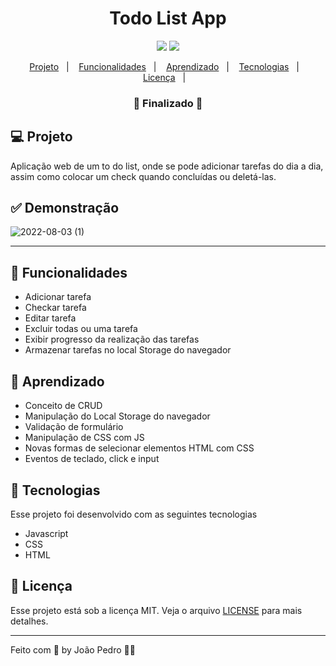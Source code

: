 <h1 align="center">
  Todo List App
</h1>

<p align="center">
  <img src="https://img.shields.io/badge/last%20commit-october-blue" />
  <img src="https://img.shields.io/badge/license-MIT-success"/>
</p>

<p align="center">
  <a href="#-projeto">Projeto</a>&nbsp;&nbsp;&nbsp;|&nbsp;&nbsp;&nbsp;
  <a href="#-funcionalidades">Funcionalidades</a>&nbsp;&nbsp;&nbsp;|&nbsp;&nbsp;&nbsp;
  <a href="#-aprendizado">Aprendizado</a>&nbsp;&nbsp;&nbsp;|&nbsp;&nbsp;&nbsp;
  <a href="#-tecnologias">Tecnologias</a>&nbsp;&nbsp;&nbsp;|&nbsp;&nbsp;&nbsp;
  <a href="#-licença">Licença</a>&nbsp;&nbsp;&nbsp;|&nbsp;&nbsp;&nbsp;
</p>

<h3 align="center"> 
🚧  Finalizado  🚧
</h3>

## 💻 Projeto

Aplicação web de um to do list, onde se pode adicionar tarefas do dia a dia, assim como colocar um check quando concluídas ou deletá-las.

## ✅ Demonstração
![2022-08-03 (1)](https://user-images.githubusercontent.com/93893533/182709735-f9f2742e-9be7-44fd-9482-e624a8626563.png)

<hr>

## 🔗 Funcionalidades
- Adicionar tarefa
- Checkar tarefa
- Editar tarefa
- Excluir todas ou uma tarefa
- Exibir progresso da realização das tarefas
- Armazenar tarefas no local Storage do navegador

## 📖 Aprendizado
- Conceito de CRUD
- Manipulação do Local Storage do navegador
- Validação de formulário
- Manipulação de CSS com JS
- Novas formas de selecionar elementos HTML com CSS
- Eventos de teclado, click e input

## 🚀 Tecnologias
Esse projeto foi desenvolvido com as seguintes tecnologias

- Javascript
- CSS
- HTML

## :memo: Licença

Esse projeto está sob a licença MIT. Veja o arquivo [LICENSE](LICENSE) para mais detalhes.

---

Feito com 💜 by João Pedro 👋🏻
